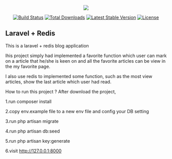 <p align="center"><img src="https://laravel.com/assets/img/components/logo-laravel.svg"></p>

<p align="center">
<a href="https://travis-ci.org/laravel/framework"><img src="https://travis-ci.org/laravel/framework.svg" alt="Build Status"></a>
<a href="https://packagist.org/packages/laravel/framework"><img src="https://poser.pugx.org/laravel/framework/d/total.svg" alt="Total Downloads"></a>
<a href="https://packagist.org/packages/laravel/framework"><img src="https://poser.pugx.org/laravel/framework/v/stable.svg" alt="Latest Stable Version"></a>
<a href="https://packagist.org/packages/laravel/framework"><img src="https://poser.pugx.org/laravel/framework/license.svg" alt="License"></a>
</p>

## Laravel + Redis
This is a laravel + redis blog application

Ihis project simply had implemented a favorite function which user can mark on a article that he/she is keen on and all the favorite articles can be view in the my favorite page.

I also use redis to implemented some function, such as the most view articles, show the last article which user had read.

How to run this project ?
After download the project,

1.run composer install

2.copy env.example file to a new env file and config your DB setting

3.run php artisan migrate

4.run php artisan db:seed

5.run php artisan key:generate

6.visit http://127.0.0.1:8000

